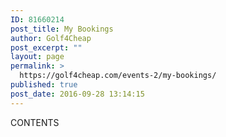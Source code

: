 ```yaml
---
ID: 81660214
post_title: My Bookings
author: Golf4Cheap
post_excerpt: ""
layout: page
permalink: >
  https://golf4cheap.com/events-2/my-bookings/
published: true
post_date: 2016-09-28 13:14:15
---
```

CONTENTS